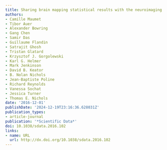 ```yaml
---
title: Sharing brain mapping statistical results with the neuroimaging data model
authors:
- Camille Maumet
- Tibor Auer
- Alexander Bowring
- Gang Chen
- Samir Das
- Guillaume Flandin
- Satrajit Ghosh
- Tristan Glatard
- Krzysztof J. Gorgolewski
- Karl G. Helmer
- Mark Jenkinson
- David B. Keator
- B. Nolan Nichols
- Jean-Baptiste Poline
- Richard Reynolds
- Vanessa Sochat
- Jessica Turner
- Thomas E. Nichols
date: '2016-12-01'
publishDate: '2024-12-19T23:16:36.628031Z'
publication_types:
- article-journal
publication: '*Scientific Data*'
doi: 10.1038/sdata.2016.102
links:
- name: URL
  url: http://dx.doi.org/10.1038/sdata.2016.102
---
```

